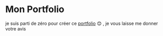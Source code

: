 # Mon Portfolio

je suis parti de zéro pour créer ce [portfolio](https://smoulongui.netlify.app/) :blush: , je vous laisse me donner votre avis 
